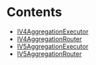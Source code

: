 

# Contents
- [IV4AggregationExecutor](IV4AggregationExecutor.sol/interface.IV4AggregationExecutor.md)
- [IV4AggregationRouter](IV4AggregationRouter.sol/interface.IV4AggregationRouter.md)
- [IV5AggregationExecutor](IV5AggregationExecutor.sol/interface.IV5AggregationExecutor.md)
- [IV5AggregationRouter](IV5AggregationRouter.sol/interface.IV5AggregationRouter.md)

